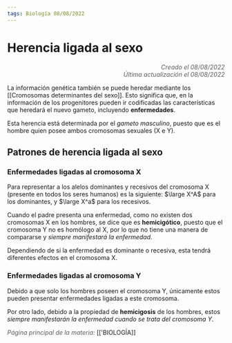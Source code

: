 ```yaml
---
tags: Biología 08/08/2022
---
```


# Herencia ligada al sexo
<div style="text-align: right; opacity: 0.7; font-style: italic;">Creado el 08/08/2022</div>
<div style="text-align: right; opacity: 0.7; font-style: italic;">Última actualización el 08/08/2022</div>

La información genética también se puede heredar mediante los [[Cromosomas determinantes del sexo]]. Esto significa que, en la información de los progenitores pueden ir codificadas las características que heredará el nuevo gameto, incluyendo **enfermedades**.

Esta herencia está determinada por el *gameto masculino*, puesto que es el hombre quien posee ambos cromosomas sexuales (X e Y).

## Patrones de herencia ligada al sexo

### Enfermedades ligadas al cromosoma X

Para representar a los alelos dominantes y recesivos del cromosoma X (presente en todos los seres humanos) es la siguiente: $\large X^A$ para los dominantes, y $\large X^a$ para los recesivos.

Cuando el padre presenta una enfermedad, como no existen dos cromosomas X en los hombres, se dice que es **hemicigótico**, puesto que el cromosoma Y no es homólogo al X, por lo que no tiene una manera de compararse y *siempre manifestará la enfermedad*.

Dependiendo de si la enfermedad es dominante o recesiva, esta tendrá diferentes efectos en el cromosoma X.

### Enfermedades ligadas al cromosoma Y

Debido a que solo los hombres poseen el cromosoma Y, únicamente estos pueden presentar enfermedades ligadas a este cromosoma. 

Por otro lado, debido a la propiedad de **hemicigosis** de los hombres, estos *siempre manifestarán la enfermedad cuando se trata del cromosoma Y*.

<span style="opacity: 0.7; font-style: italic;">Página principal de la materia:</span> [['BIOLOGÍA]]